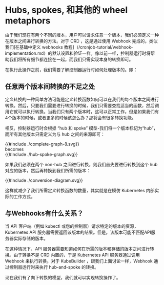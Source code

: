 # Hubs, spokes, 和其他的 wheel metaphors

由于我们现在有两个不同的版本，用户可以请求任意一个版本，我们必须定义一种在版本之间进行转换的方法。对于 CRD ，这是通过使用 Webhook 完成的，类似我们[在基础中定义 webhooks 教程]（/cronjob-tutorial/webhook-implementation.md）的默认设置和验证一样。像以前一样，控制器运行时将帮助我们将所有细节都连接在一起，而我们只需实现本身的转换即可。

在执行此操作之前，我们需要了解控制器运行时如何处理版本的。即：

## 任意两个版本间转换的不足之处

定义转换的一种简单方法可能是定义转换函数如何可以在我们的每个版本之间进行转换。然后，只要我们需要进行转换的时候，我们只需要查找适当的函数，然后调用它就可以执行转换。当我们只有两个版本时，这可以正常工作，但是如果我们有4个版本的时候，或者更多的时候该怎么办？那将会有很多转换功能。

相反，控制器运行时会根据 “hub 和 spoke” 模型-我们将一个版本标记为“hub”，而所有其他版本只需定义为与 hub 之间的来源即可：

<!-- include these inline so we can style an match variables -->
<div class="diagrams">
{{#include ./complete-graph-8.svg}}
<div>becomes</div>
{{#include ./hub-spoke-graph.svg}}
</div>

如果我们必须在两个 non-hub 之间进行转换，则我们首先要进行转换到这个 hub 对应的版本，然后再转换到我们所需的版本：

<div class="diagrams">
{{#include ./conversion-diagram.svg}}
</div>

这样就减少了我们所需定义转换函数的数量，其实就是在模仿 Kubernetes 内部实际的工作方式。

## 与Webhooks有什么关系？

当 API 客户端（例如 kubectl 或您的控制器）请求特定的版本的资源，Kubernetes API 服务器需要返回该版本的结果。但是，该版本可能不匹配API服务器实际存储的版本。

在这种情况下，API 服务器需要知道如何在所需的版本和存储的版本之间进行转换。由于转换不是 CRD 内置的，于是 Kubernetes API 服务器通过调用 Webhook 来执行转换。对于 KubeBuilder ，跟我们上面讨论一样，Webhook 通过控制器运行时来执行 hub-and-spoke 的转换。

现在我们有了向下转换的模型，我们就可以实现转换操作了。
